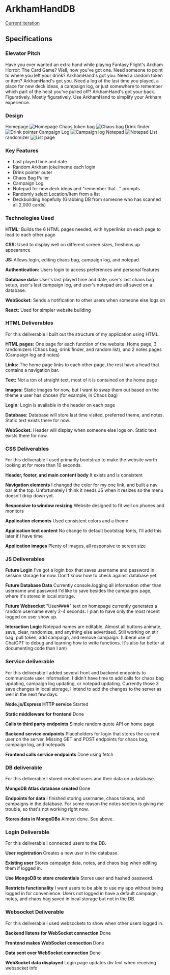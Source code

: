 # ArkhamHandDB
[Current iteration](https://startup.tinyproject.click/)

## Specifications

### Elevator Pitch
Have you ever wanted an extra hand while playing Fantasy Flight's Arkham Horror: The Card Game? Well, now you've got one. Need someone to point to where you left your drink? ArkhamHand's got you. Need a random token or item? ArkhamHand's got you. Need a log of the last time you played, a place for new deck ideas, a campaign log, or just somewhere to remember which part of the heist you've pulled off? ArkhamHand's got your back. Figuratively. Mostly figuratively. Use ArkhamHand to simplify your Arkham experience.

### Design
Homepage
![Homepage](/Assets/Mockup/Home.png)
Chaos token bag
![Chaos bag](/Assets/Mockup/ChaosBag.png)
Drink finder
![Drink pointer](/Assets/Mockup/DrinkPointer.png)
Campaign Log
![Campaign log](/Assets/Mockup/CampaignLog.png)
Notepad
![Notepad](/Assets/Mockup/Notepad.png)
List randomizer
![List page](/Assets/Mockup/RandomList.png)

### Key Features
- Last played time and date
- Random Arkham joke/meme each login
- Drink pointer outer
- Chaos Bag Puller 
- Campaign Log
- Notepad for new deck ideas and "remember that..." prompts
- Randomly select Location/Item from a list
- Deckbuilding hopefully (Grabbing DB from someone who has scanned all 2,000 cards)

### Technologies Used
**HTML:** Builds the 6 HTML pages needed, with hyperlinks on each page to lead to each other page

**CSS:** Used to display well on different screen sizes, freshens up appearance

**JS:** Allows login, editing chaos bag, campaign log, and notepad

**Authentication:** Users login to access preferences and personal features

**Database data:** User's last played time and date, user's last chaos bag setup, user's last campaign log, and user's notepad are all saved on a database.

**WebSocket:** Sends a notification to other users when someone else logs on

**React:** Used for simpler website building

### HTML Deliverables

For this deliverable I built out the structure of my application using HTML.

**HTML pages:** One page for each function of the website. Home page, 3 randomizers (Chaos bag, drink finder, and random list), and 2 notes pages (Campaign log and notes)

**Links:** The home page links to each other page, the rest have a head that contains a navigation bar.

**Text:** Not a ton of straight text, most of it is contained on the home page

**Images:** Static images for now, but I want to swap them out based on the theme a user has chosen (for example, in Chaos bag)

**Login:** Login is available in the header on each page

**Database:** Database will store last time visited, preferred theme, and notes. Static text exists there for now.

**WebSocket:** Header will display when someone else logs on. Static text exists there for now.

### CSS Deliverables

For this deliverable I used primarily bootstrap to make the website worth looking at for more than 10 seconds.

**Header, footer, and main content body** It exists and is consistent

**Navigation elements** I changed the color for my one link, and built a nav bar at the top. Unfortunately I think it needs JS when it resizes so the menu doesn't drop down yet.

**Responsive to window resizing** Website designed to fit well on phones and monitors

**Application elements** Used consistent colors and a theme

**Application text content** No change to default bootstrap fonts, I'll add this later if I have time

**Application images** Plenty of images, all responsive to screen size

### JS Deliverables

**Future Login** I've got a login box that saves username and password in session storage for now. Don't know how to check against database yet.

**Future Database Data** Currently console.logging all information other than username and password I'd like to save besides the campaigns page, where it's stored in local storage.

**Future Websocket** "User####" text on homepage currently generates a random username every 2-4 seconds. I plan to have only the most recent logged on user show up.

**Interaction Logic** Notepad names are editable. Almost all buttons animate, save, clear, randomize, and anything else advertised. Still working on stir bag, pull token, add campaign, and remove campaign. (Liberal use of ChatGPT to debug and learning how to write functions. It's also far better at documenting code than I am)

### Service deliverable
For this deliverable I added several front and backend endpoints to communicate user information.
I didn't have time to add calls for chaos bag updating, campaign log updating, or notepad updating.
Currently those 3 save changes in local storage, I intend to add the changes to the server as well in the next few days.

**Node.js/Express HTTP service** Started

**Static middleware for frontend** Done

**Calls to third party endpoints** Simple random quote API on home page

**Backend service endpoints** Placeholders for login that stores the current user on the server. Missing GET and POST endpoints for chaos bag, campaign log, and notepads

**Frontend calls service endpoints** Done using fetch

### DB deliverable
For this deliverable I stored created users and their data on a database.

**MongoDB Atlas database created** Done

**Endpoints for data** I finished storing username, chaos tokens, and campaigns in the database. For some reason the notes section is giving me trouble, so that's not working right now.

**Stores data in MongoDBs** Almost done. See above.

### Login Deliverable
For this deliverable I connected users to the DB.

**User registration** Creates a new user in the database.

**Existing user** Stores campaign data, notes, and chaos bag when editing them if logged in.

**Use MongoDB to store credentials** Stores user and hashed password.

**Restricts functionality** I want users to be able to use my app without being logged in for convenience. Users not logged in have a default campaign, notes, and chaos bag saved in local storage but not in the DB.

### Websocket Deliverable
For this deliverable I used websockets to show when other users logged in.

**Backend listens for WebSocket connection** Done

**Frontend makes WebSocket connection** Done

**Data sent over WebSocket connection** Done

**WebSocket data displayed** Login page updates div text when receiving websocket info
